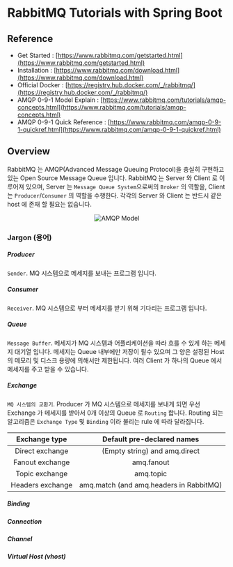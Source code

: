 # RabbitMQ Tutorials with Spring Boot

## Reference

- Get Started : [https://www.rabbitmq.com/getstarted.html](https://www.rabbitmq.com/getstarted.html)
- Installation : [https://www.rabbitmq.com/download.html](https://www.rabbitmq.com/download.html)
- Official Docker : [https://registry.hub.docker.com/_/rabbitmq/](https://registry.hub.docker.com/_/rabbitmq/)
- AMQP 0-9-1 Model Explain : [https://www.rabbitmq.com/tutorials/amqp-concepts.html](https://www.rabbitmq.com/tutorials/amqp-concepts.html)
- AMQP 0-9-1 Quick Reference : [https://www.rabbitmq.com/amqp-0-9-1-quickref.html](https://www.rabbitmq.com/amqp-0-9-1-quickref.html)

## Overview

RabbitMQ 는 AMQP(Advanced Message Queuing Protocol)을 충실히 구현하고 있는 Open Source Message Queue 입니다. RabbitMQ 는 Server 와 Client 로 이루어져 있으며, Server 는 `Message Queue System`으로써의  `Broker` 의 역할을, Client 는 `Producer`/`Consumer` 의 역할을 수행한다. 각각의 Server 와 Client 는 반드시 같은 host 에 존재 할 필요는 없습니다.

<p align="center">
  <img src="https://www.rabbitmq.com/img/tutorials/intro/hello-world-example-routing.png" alt="AMQP Model"/>
</p>

### Jargon (용어)

##### Producer

`Sender`. MQ 시스템으로 메세지를 보내는 프로그램 입니다.

##### Consumer

`Receiver`. MQ 시스템으로 부터 메세지를 받기 위해 기다리는 프로그램 입니다.

##### Queue

`Message Buffer`. 메세지가 MQ 시스템과 어플리케이션을 따라 흐를 수 있게 하는 메세지 대기열 입니다. 메세지는 Queue 내부에만 저장이 될수 있으며 그 양은 설정된 Host 의 메모리 및 디스크 용량에 의해서만 제한됩니다. 여러 Client 가 하나의 Queue 에서 메세지를 주고 받을 수 있습니다.

##### Exchange

`MQ 시스템의 교환기`. Producer 가 MQ 시스템으로 메세지를 보내게 되면 우선 Exchange 가 메세지를 받아서 0개 이상의 Queue 로 `Routing` 합니다. Routing 되는 알고리즘은 `Exchange Type` 및 `Binding` 이라 불리는 rule 에 따라 달라집니다. 

|   Exchange type  |        Default pre-declared names       |
| :--------------: | :-------------------------------------: |
| Direct exchange  |      (Empty string) and amq.direct      |
| Fanout exchange  |                amq.fanout               |
|  Topic exchange  |                 amq.topic               |
| Headers exchange | amq.match (and amq.headers in RabbitMQ) |

##### Binding

##### Connection

##### Channel

##### Virtual Host (vhost)

